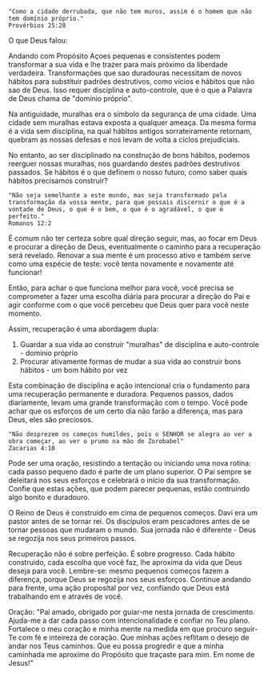 ```
"Como a cidade derrubada, que não tem muros, assim é o homem que não tem domínio próprio."
Provérbios 25:28
```

O que Deus falou:

Andando com Propósito
Açoes pequenas e consistentes podem transformar a sua vida e lhe trazer para mais próximo da liberdade verdadeira. Transformações que sao duradouras necessitam de novos hábitos para substituir padrões 
destrutivos, como vícios e hábitos que não sao de Deus. Isso requer disciplina e auto-controle, que é o que a Palavra de Deus chama de "domínio próprio".

Na antiguidade, muralhas era o símbolo da segurança de uma cidade. Uma cidade sem muralhas estava exposta a qualquer ameaça. Da mesma forma é a vida sem disciplina, na qual hábitos antigos sorrateiramente
retornam, quebram as nossas defesas e nos levam de volta a ciclos prejudiciais.

No entanto, ao ser disciplinado na construção de bons hábitos, podemos reerguer nossas muralhas, nos guardando destes padrões destrutivos passados. Se hábitos é o que definem o nosso futuro, como saber quais
hábitos precisamos construir?

```
"Não seja semelhante a este mundo, mas seja transformado pela transformação da vossa mente, para que possais discernir o que é a vontade de Deus, o que é o bem, o que é o agradável, o que é perfeito."
Romanos 12:2 
```

É comum não ter certeza sobre qual direção seguir, mas, ao focar em Deus e procurar a direção de Deus, eventualmente o caminho para a recuperação será revelado. Renovar a sua mente é um processo ativo e 
também serve como uma espécie de teste: você tenta novamente e novamente até funcionar!

Então, para achar o que funciona melhor para você, você precisa se comprometer a fazer uma escolha diária para procurar a direção do Pai e agir conforme com o que você percebeu que Deus quer para você 
neste momento. 

Assim, recuperação é uma abordagem dupla:
1. Guardar a sua vida ao construir "muralhas" de disciplina e auto-controle - domínio próprio
2. Procurar ativamente formas de mudar a sua vida ao construir bons hábitos - um bom hábito por vez

Esta combinação de disciplina e ação intencional cria o fundamento para uma recuperação permanente e duradora. Pequenos passos, dados diariamente, levam uma grande transformação com o tempo. Você pode achar
que os esforços de um certo dia não farão a diferença, mas para Deus, eles são preciosos.

```
"Não desprezem os começos humildes, pois o SENHOR se alegra ao ver a obra começar, ao ver o prumo na mão de Zorobabel"
Zacarias 4:10
```

Pode ser uma oração, resistindo a tentação ou iniciando uma nova rotina: cada passo pequeno dado é parte de um plano superior. O Pai sempre se deleitará nos seus esforços e celebrará o início da sua 
transformação. Confie que estas ações, que podem parecer pequenas, estão contruindo algo bonito e duradouro. 

O Reino de Deus é construido em cima de pequenos começos. Davi era um pastor antes de se tornar rei. Os discípulos eram pescadores antes de se tornar pessoas que mudaram o mundo. Sua jornada não é
diferente - Deus se regozija nos seus primeiros passos.

Recuperação não é sobre perfeição. É sobre progresso. Cada hábito construido, cada escolha que você faz, lhe aproxima da vida que Deus deseja para você. Lembre-se: mesmo pequenos começos fazem a diferença,
porque Deus se regozija nos seus esforços. Continue andando para frente, uma ação proposital por vez, confiando que Deus está trabalhando em e através de você.

Oração: 
"Pai amado, obrigado por guiar-me nesta jornada de crescimento. Ajuda-me a dar cada passo com intencionalidade e confiar no Teu plano. Fortalece o meu coração e minha mente na medida em que procuro 
seguir-Te com fé e inteireza de coração. Que minhas ações reflitam o desejo de andar nos Teus caminhos. Que eu possa progredir e que a minha caminhada me aproxime do Propósito que traçaste para mim. 
Em nome de Jesus!"
